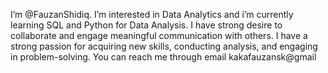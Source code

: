 I’m @FauzanShidiq. I’m interested in Data Analytics and i’m currently learning SQL and Python for Data Analysis. 
I have strong desire to collaborate and engage meaningful communication with others. 
I have a strong passion for acquiring new skills, conducting analysis, and engaging in problem-solving.
You can reach me through email kakafauzansk@gmail


<!---
FauzanShidiq/FauzanShidiq is a ✨ special ✨ repository because its `README.md` (this file) appears on your GitHub profile.
You can click the Preview link to take a look at your changes.
--->
